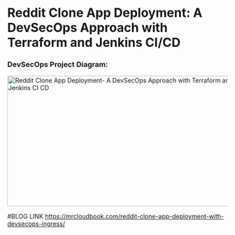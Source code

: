 # Reddit Clone App Deployment: A DevSecOps Approach with Terraform and Jenkins CI/CD

### DevSecOps Project Diagram:
<img width="560" height="299" alt="Reddit Clone App Deployment- A DevSecOps Approach with Terraform and Jenkins CI CD" src="https://github.com/user-attachments/assets/f7e06a13-6bef-4e95-8ea7-ba645efb2fd6" />


#BLOG LINK
https://mrcloudbook.com/reddit-clone-app-deployment-with-devsecops-ingress/



